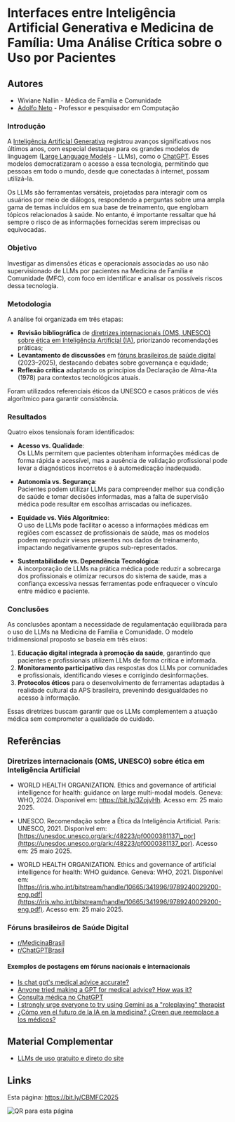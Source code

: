 # Interfaces entre Inteligência Artificial Generativa e Medicina de Família: Uma Análise Crítica sobre o Uso por Pacientes




## Autores

- Wiviane Nallin - Médica de Família e Comunidade
- [Adolfo Neto](https://adolfont.github.io/) - Professor e pesquisador em Computação

### Introdução

A [Inteligência Artificial Generativa](https://en.wikipedia.org/wiki/Generative_artificial_intelligence) registrou avanços significativos nos últimos anos, com especial destaque para os grandes modelos de linguagem ([Large Language Models](https://en.wikipedia.org/wiki/Large_language_model) - LLMs), como o [ChatGPT](https://en.wikipedia.org/wiki/ChatGPT). Esses modelos democratizaram o acesso a essa tecnologia, permitindo que pessoas em todo o mundo, desde que conectadas à internet, possam utilizá-la. 

Os LLMs são ferramentas versáteis, projetadas para interagir com os usuários por meio de diálogos, respondendo a perguntas sobre uma ampla gama de temas incluídos em sua base de treinamento, que englobam tópicos relacionados à saúde. No entanto, é importante ressaltar que há sempre o risco de as informações fornecidas serem imprecisas ou equivocadas.

### Objetivo

Investigar as dimensões éticas e operacionais associadas ao uso não supervisionado de LLMs por pacientes na Medicina de Família e Comunidade (MFC), com foco em identificar e analisar os possíveis riscos dessa tecnologia.

### Metodologia

A análise foi organizada em três etapas:

- **Revisão bibliográfica** de [diretrizes internacionais (OMS, UNESCO) sobre ética em Inteligência Artificial (IA)](#diretrizes-internacionais-oms-unesco-sobre-ética-em-inteligência-artificial), priorizando recomendações práticas;
- **Levantamento de discussões** em [fóruns brasileiros de](#fóruns-brasileiros-de-saúde-digital) [saúde digital](https://en.wikipedia.org/wiki/Digital_health) (2023–2025), destacando debates sobre governança e equidade;
- **Reflexão crítica** adaptando os princípios da Declaração de Alma-Ata (1978) para contextos tecnológicos atuais.

Foram utilizados referenciais éticos da UNESCO e casos práticos de viés algorítmico para garantir consistência.

### Resultados

Quatro eixos tensionais foram identificados:

- **Acesso vs. Qualidade**:  
  Os LLMs permitem que pacientes obtenham informações médicas de forma rápida e acessível, mas a ausência de validação profissional pode levar a diagnósticos incorretos e à automedicação inadequada.

- **Autonomia vs. Segurança**:  
  Pacientes podem utilizar LLMs para compreender melhor sua condição de saúde e tomar decisões informadas, mas a falta de supervisão médica pode resultar em escolhas arriscadas ou ineficazes.

- **Equidade vs. Viés Algorítmico**:  
  O uso de LLMs pode facilitar o acesso a informações médicas em regiões com escassez de profissionais de saúde, mas os modelos podem reproduzir vieses presentes nos dados de treinamento, impactando negativamente grupos sub-representados.

- **Sustentabilidade vs. Dependência Tecnológica**:  
  A incorporação de LLMs na prática médica pode reduzir a sobrecarga dos profissionais e otimizar recursos do sistema de saúde, mas a confiança excessiva nessas ferramentas pode enfraquecer o vínculo entre médico e paciente.

### Conclusões

As conclusões apontam a necessidade de regulamentação equilibrada para o uso de LLMs na Medicina de Família e Comunidade. O modelo tridimensional proposto se baseia em três eixos:

1. **Educação digital integrada à promoção da saúde**, garantindo que pacientes e profissionais utilizem LLMs de forma crítica e informada.
2. **Monitoramento participativo** das respostas dos LLMs por comunidades e profissionais, identificando vieses e corrigindo desinformações.
3. **Protocolos éticos** para o desenvolvimento de ferramentas adaptadas à realidade cultural da APS brasileira, prevenindo desigualdades no acesso à informação.

Essas diretrizes buscam garantir que os LLMs complementem a atuação médica sem comprometer a qualidade do cuidado.


## Referências

### Diretrizes internacionais (OMS, UNESCO) sobre ética em Inteligência Artificial

- WORLD HEALTH ORGANIZATION. Ethics and governance of artificial intelligence for health: guidance on large multi-modal models. Geneva: WHO, 2024. Disponível em: <https://bit.ly/3ZojvHh>. Acesso em: 25 maio 2025.

- UNESCO. Recomendação sobre a Ética da Inteligência Artificial. Paris: UNESCO, 2021. Disponível em: [https://unesdoc.unesco.org/ark:/48223/pf0000381137\_por](https://unesdoc.unesco.org/ark:/48223/pf0000381137_por). Acesso em: 25 maio 2025.

- WORLD HEALTH ORGANIZATION. Ethics and governance of artificial intelligence for health: WHO guidance. Geneva: WHO, 2021. Disponível em: [https://iris.who.int/bitstream/handle/10665/341996/9789240029200-eng.pdf](https://iris.who.int/bitstream/handle/10665/341996/9789240029200-eng.pdf). Acesso em: 25 maio 2025.

### Fóruns brasileiros de Saúde Digital

- [r/MedicinaBrasil](https://www.reddit.com/r/MedicinaBrasil/)
- [r/ChatGPTBrasil](https://www.reddit.com/r/ChatGPTBrasil/)


#### Exemplos de postagens em fóruns nacionais e internacionais

- [Is chat gpt's medical advice accurate?](https://www.reddit.com/r/ChatGPT/comments/1iv27a1/is_chat_gpts_medical_advice_accurate/)
- [Anyone tried making a GPT for medical advice? How was it?](https://www.reddit.com/r/OpenAI/comments/1946am3/anyone_tried_making_a_gpt_for_medical_advice_how/)
- [Consulta médica no ChatGPT](https://www.reddit.com/r/ChatGPT/comments/1ipi8kd/consulta_m%C3%A9dica_no_chatgpt/)
- [I strongly urge everyone to try using Gemini as a "roleplaying" therapist](https://www.reddit.com/r/GeminiAI/comments/1jy37k2/i_strongly_urge_everyone_to_try_using_gemini_as_a/)
- [¿Cómo ven el futuro de la IA en la medicina? ¿Creen que reemplace a los médicos?](https://www.reddit.com/r/OpinionesPolemicas/comments/1k34w48/c%C3%B3mo_ven_el_futuro_de_la_ia_en_la_medicina_creen/)



## Material Complementar

- [LLMs de uso gratuito e direto do site](https://adolfont.github.io//teaching/metodosageis/recursos/llms)

## Links 

Esta página: <https://bit.ly/CBMFC2025>

![QR para esta página](https://github.com/user-attachments/assets/e819db2e-a3b2-410b-ae8d-5d76793a3681)
